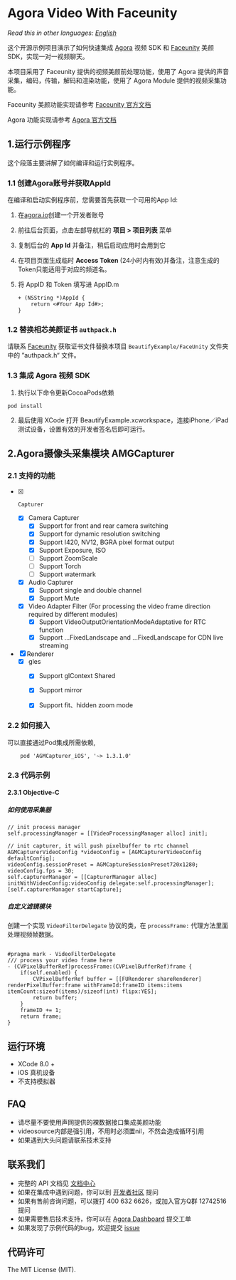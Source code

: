 # Agora Video With Faceunity

*Read this in other languages: [English](README.md)*

这个开源示例项目演示了如何快速集成 [Agora](www.agora.io) 视频 SDK 和 [Faceunity](http://www.faceunity.com) 美颜 SDK，实现一对一视频聊天。

本项目采用了 Faceunity 提供的视频美颜前处理功能，使用了 Agora 提供的声音采集，编码，传输，解码和渲染功能，使用了 Agora Module 提供的视频采集功能。

Faceunity 美颜功能实现请参考 [Faceunity 官方文档](http://www.faceunity.com/docs_develop/#/markdown/integrate/introduction)

Agora 功能实现请参考 [Agora 官方文档](https://docs.agora.io/cn/Interactive%20Broadcast/API%20Reference/oc/docs/headers/Agora-Objective-C-API-Overview.html)

## 1.运行示例程序

这个段落主要讲解了如何编译和运行实例程序。

### 1.1 创建Agora账号并获取AppId

在编译和启动实例程序前，您需要首先获取一个可用的App Id:

1. 在[agora.io](https://dashboard.agora.io/signin/)创建一个开发者账号
2. 前往后台页面，点击左部导航栏的 **项目 > 项目列表** 菜单
3. 复制后台的 **App Id** 并备注，稍后启动应用时会用到它
4. 在项目页面生成临时 **Access Token** (24小时内有效)并备注，注意生成的Token只能适用于对应的频道名。

5. 将 AppID 和 Token 填写进 AppID.m

    ```
    + (NSString *)AppId {
        return <#Your App Id#>;
    }
    ```

### 1.2 替换相芯美颜证书 `authpack.h`
请联系 [Faceunity](http://www.faceunity.com) 获取证书文件替换本项目 `BeautifyExample/FaceUnity` 文件夹中的 ”authpack.h“ 文件。

### 1.3 集成 Agora 视频 SDK

1. 执行以下命令更新CocoaPods依赖

```
pod install
```
  
2. 最后使用 XCode 打开 BeautifyExample.xcworkspace，连接iPhone／iPad 测试设备，设置有效的开发者签名后即可运行。



## 2.Agora摄像头采集模块 AMGCapturer
### 2.1 支持的功能
- [x]     Capturer
    - [x] Camera Capturer
        - [x] Support for front and rear camera switching
        - [x] Support for dynamic resolution switching
        - [x] Support I420, NV12, BGRA pixel format output
        - [x] Support Exposure, ISO
        - [ ] Support ZoomScale
        - [ ] Support Torch
        - [ ] Support watermark
    - [x] Audio Capturer
        - [x] Support single and double channel
        - [x] Support Mute
    - [x]  Video Adapter Filter (For processing the video frame direction required by different modules)
        - [x] Support VideoOutputOrientationModeAdaptative for RTC function
        - [x] Support ...FixedLandscape and ...FixedLandscape for CDN live streaming
- [x] Renderer
    - [x] gles
        - [x] Support glContext Shared
        - [x] Support mirror
        - [x] Support fit、hidden zoom mode


  
### 2.2 如何接入
可以直接通过Pod集成所需依赖,

```
    pod 'AGMCapturer_iOS', '~> 1.3.1.0'
```
        

### 2.3 代码示例 

#### 2.3.1 Objective-C

##### 如何使用采集器

```objc
// init process manager
self.processingManager = [[VideoProcessingManager alloc] init];

// init capturer, it will push pixelbuffer to rtc channel
AGMCapturerVideoConfig *videoConfig = [AGMCapturerVideoConfig defaultConfig];
videoConfig.sessionPreset = AGMCaptureSessionPreset720x1280;
videoConfig.fps = 30;
self.capturerManager = [[CapturerManager alloc] initWithVideoConfig:videoConfig delegate:self.processingManager];
[self.capturerManager startCapture];
```


##### 自定义滤镜模块

创建一个实现 `VideoFilterDelegate` 协议的类，在 `processFrame:` 代理方法里面处理视频帧数据。

```objc

#pragma mark - VideoFilterDelegate
/// process your video frame here
- (CVPixelBufferRef)processFrame:(CVPixelBufferRef)frame {
    if(self.enabled) {
        CVPixelBufferRef buffer = [[FURenderer shareRenderer] renderPixelBuffer:frame withFrameId:frameID items:items itemCount:sizeof(items)/sizeof(int) flipx:YES];
        return buffer;
    }
    frameID += 1;
    return frame;
}

```

## 运行环境
* XCode 8.0 +
* iOS 真机设备
* 不支持模拟器

## FAQ
- 请尽量不要使用声网提供的裸数据接口集成美颜功能
- videosource内部是强引用，不用时必须置nil，不然会造成循环引用
- 如果遇到大头问题请联系技术支持

## 联系我们

- 完整的 API 文档见 [文档中心](https://docs.agora.io/cn/)
- 如果在集成中遇到问题，你可以到 [开发者社区](https://dev.agora.io/cn/) 提问
- 如果有售前咨询问题，可以拨打 400 632 6626，或加入官方Q群 12742516 提问
- 如果需要售后技术支持，你可以在 [Agora Dashboard](https://dashboard.agora.io) 提交工单
- 如果发现了示例代码的bug，欢迎提交 [issue](https://github.com/AgoraIO/Agora-Video-With-FaceUnity-iOS/issues)

## 代码许可

The MIT License (MIT).


